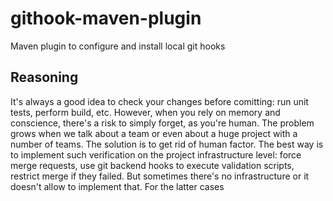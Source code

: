 # githook-maven-plugin
Maven plugin to configure and install local git hooks

## Reasoning
It's always a good idea to check your changes before comitting: run unit tests, perform build, etc. However, when you rely on memory and 
conscience, there's a risk to simply forget, as you're human. The problem grows when we talk about a team or even about a huge project 
with a number of teams. The solution is to get rid of human factor. The best way is to implement such verification on the 
project infrastructure level: force merge requests, use git backend hooks to execute validation scripts, restrict merge if they failed. 
But sometimes there's no infrastructure or it doesn't allow to implement that. For the latter cases 




